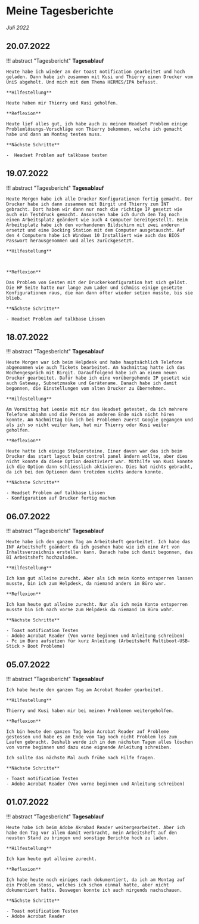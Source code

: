 # **Meine Tagesberichte**


*Juli 2022*

## **20.07.2022**

!!! abstract "Tagesbericht"
    **Tagesablauf**

    Heute habe ich wieder an der toast notification gearbeitet und hoch geladen. Dann habe ich zusammen mit Kusi und Thierry einen Drucker vom UniS abgeholt. Und mich mit dem Thema HERMES/IPA befasst.

    **Hilfestellung**

    Heute haben mir Thierry und Kusi geholfen.

    **Reflexion**

    Heute lief alles gut, ich habe auch zu meinem Headset Problem einige Problemlösungs-Vorschläge von Thierry bekommen, welche ich gemacht habe und dann am Montag testen muss.

    **Nächste Schritte**
    
    -  Headset Problem auf talkbase testen


## **19.07.2022**

!!! abstract "Tagesbericht"
    **Tagesablauf**

    Heute Morgen habe ich alle Drucker Konfigurationen fertig gemacht. Der Drucker habe ich dann zusammen mit Birgit und Thierry zum INT gebracht. Dort haben wir dann nur noch die richtige IP gesetzt wie auch ein Testdruck gemacht. Ansonsten habe ich durch den Tag noch einen Arbeitsplatz geändert wie auch 4 Computer bereitgestellt. Beim Arbeitsplatz habe ich den vorhandenen Bildschirm mit zwei anderen ersetzt und eine Docking Station mit dem Computer ausgetauscht. Auf den 4 Computern habe ich Windows 10 Installiert wie auch das BIOS Passwort herausgenommen und alles zurückgesetzt.

    **Hilfestellung**

    

    **Reflexion**

    Das Problem von Gesten mit der Druckerkonfiguration hat sich gelöst. Die HP Seite hatte nur lange zum Laden und schmiss einige gesetzte Konfigurationen raus, die man dann öfter wieder setzen musste, bis sie blieb.

    **Nächste Schritte**
    
    - Headset Problem auf talkbase Lössen

## **18.07.2022**

!!! abstract "Tagesbericht"
    **Tagesablauf**

    Heute Morgen war ich beim Helpdesk und habe hauptsächlich Telefone abgenommen wie auch Tickets bearbeitet. Am Nachmittag hatte ich das Wochengespräch mit Birgit. Darauffolgend habe ich an einem neuen Drucker gearbeitet. Dafür habe ich eine vorübergehende IP gesetzt wie auch Gateway, Subnetzmaske und Gerätename. Danach habe ich damit begonnen, die Einstellungen vom alten Drucker zu übernehmen.

    **Hilfestellung**

    Am Vormittag hat Leonie mit mir das Headset getestet, da ich mehrere Telefone abnahm und die Person am anderen Ende mich nicht hören konnte. Am Nachmittag bin ich bei Problemen zuerst Google gegangen und als ich so nicht weiter kam, hat mir Thierry oder Kusi weiter geholfen.

    **Reflexion**

    Heute hatte ich einige Stolpersteine. Einer davon war das ich beim Drucker das start layout beim control panel ändern wollte, aber dies nicht konnte da diese Option deaktiviert war. Mithilfe von Kusi konnte ich die Option dann schliesslich aktivieren. Dies hat nichts gebracht, da ich bei den Optionen dann trotzdem nichts ändern konnte.

    **Nächste Schritte**

    - Headset Problem auf talkbase Lössen
    - Konfiguration auf Drucker fertig machen

## **06.07.2022**

!!! abstract "Tagesbericht"
    **Tagesablauf**

    Heute habe ich den ganzen Tag am Arbeitsheft gearbeitet. Ich habe das INF Arbeitsheft geändert da ich gesehen habe wie ich eine Art von Inhaltsverzeichnis erstellen kann. Danach habe ich damit begonnen, das BI Arbeitsheft hochzuladen.

    **Hilfestellung**

    Ich kam gut alleine zurecht. Aber als ich mein Konto entsperren lassen musste, bin ich zum Helpdesk, da niemand anders im Büro war.

    **Reflexion**

    Ich kam heute gut alleine zurecht. Nur als ich mein Konto entsperren musste bin ich nach vorne zum Helpdesk da niemand im Büro wahr.

    **Nächste Schritte**

    - Toast notification Testen
    - Adobe Acrobat Reader (Von vorne beginnen und Anleitung schreiben)
    - Pc im Büro aufsetzen für kurz Anleitung (Arbeitsheft Multiboot-USB-Stick > Boot Probleme)

## **05.07.2022**

!!! abstract "Tagesbericht"
    **Tagesablauf**

    Ich habe heute den ganzen Tag am Acrobat Reader gearbeitet.

    **Hilfestellung**

    Thierry und Kusi haben mir bei meinen Problemen weitergeholfen.

    **Reflexion**

    Ich bin heute den ganzen Tag beim Acrobat Reader auf Probleme gestossen und habe es am Ende vom Tag noch nicht Problem los zum Laufen gebracht. Deshalb werde ich in den nächsten Tagen alles löschen von vorne beginnen und dazu eine eignende Anleitung schreiben.

    Ich sollte das nächste Mal auch frühe nach Hilfe fragen.

    **Nächste Schritte**

    - Toast notification Testen
    - Adobe Acrobat Reader (Von vorne beginnen und Anleitung schreiben)

## **01.07.2022**

!!! abstract "Tagesbericht"
    **Tagesablauf**

    Heute habe ich beim Adobe Akrobad Reader weitergearbeitet. Aber ich habe den Tag vor allem damit verbracht, mein Arbeitsheft auf den neusten Stand zu bringen und sonstige Berichte hoch zu laden.

    **Hilfestellung**

    Ich kam heute gut alleine zurecht.

    **Reflexion**

    Ich habe heute noch einiges nach dokumentiert, da ich am Montag auf ein Problem stoss, welches ich schon einmal hatte, aber nicht dokumentiert hatte. Deswegen konnte ich auch nirgends nachschauen.

    **Nächste Schritte**

    - Toast notification Testen
    - Adobe Acrobat Reader
